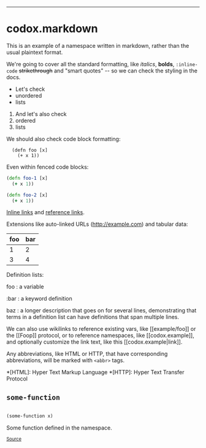 
-----
# <a name="codox.markdown">codox.markdown</a>


This is an example of a namespace written in markdown, rather than the usual
  plaintext format.

  We're going to cover all the standard formatting, like *italics*, **bolds**,
  `:inline-code` ~~strikethrough~~ and "smart quotes" -- so we can check the
  styling in the docs.

  - Let's check
  - unordered
  - lists

  1. And let's also check
  2. ordered
  2. lists

  We should also check code block formatting:

      (defn foo [x]
        (+ x 1))

  Even within fenced code blocks:

  ```clojure
  (defn foo-1 [x]
    (+ x 1))
  ```

  ~~~clojure
  (defn foo-2 [x]
    (+ x 1))
  ~~~

  [Inline links](http://example.com) and [reference links][1].

  [1]: http://example.com

  Extensions like auto-linked URLs (http://example.com) and tabular data:

  foo | bar
  ----|----
   1  |  2
   3  |  4

  Definition lists:

  foo
  : a variable

  :bar
  : a keyword definition

  baz
  : a longer description that goes on for several lines, demonstrating that
    terms in a definition list can have definitions that span multiple lines.

  We can also use wikilinks to reference existing vars, like [[example/foo]] or
  the [[Foop]] protocol, or to reference namespaces, like [[codox.example]], and
  optionally customize the link text, like this [[codox.example|link]].

  Any abbreviations, like HTML or HTTP, that have corresponding abbreviations,
  will be marked with `<abbr>` tags.

  *[HTML]: Hyper Text Markup Language
  *[HTTP]: Hyper Text Transfer Protocol




## <a name="codox.markdown/some-function">`some-function`</a><a name="codox.markdown/some-function"></a>
``` clojure

(some-function x)
```

Some function defined in the namespace.
<p><sub><a href="https://github.com/weavejester/codox/blob/master/example/src/clojure/codox/markdown.clj#L70-L73">Source</a></sub></p>
